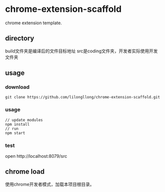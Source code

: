 # chrome-extension-scaffold
chrome extension template.

## directory
build文件夹是编译后的文件目标地址
src是coding文件夹，开发者实际使用开发文件夹

## usage
### download
```
git clone https://github.com/lilongllong/chrome-extension-scaffold.git
```
### usage
```
// update modules
npm install
// run
npm start
```
### test
open http://localhost:8079/src

## chrome load
使用chrome开发者模式，加载本项目根目录。
